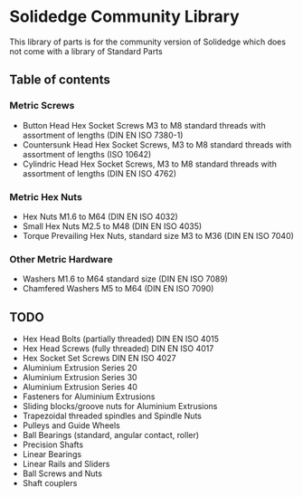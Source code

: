 # Solidedge Community Library

This library of parts is for the community version of Solidedge which does not come with a library of Standard Parts

## Table of contents

### Metric Screws

- Button Head Hex Socket Screws M3 to M8 standard threads with assortment of lengths (DIN EN ISO 7380-1)
- Countersunk Head Hex Socket Screws, M3 to M8 standard threads with assortment of lengths (ISO 10642)
- Cylindric Head Hex Socket Screws, M3 to M8 standard threads with assortment of lengths (DIN EN ISO 4762)

### Metric Hex Nuts

- Hex Nuts M1.6 to M64 (DIN EN ISO 4032)
- Small Hex Nuts M2.5 to M48 (DIN EN ISO 4035)
- Torque Prevailing Hex Nuts, standard size M3 to M36 (DIN EN ISO 7040)

### Other Metric Hardware

- Washers M1.6 to M64 standard size (DIN EN ISO 7089)
- Chamfered Washers M5 to M64 (DIN EN ISO 7090)

## TODO

- Hex Head Bolts (partially threaded) DIN EN ISO 4015
- Hex Head Screws (fully threaded) DIN EN ISO 4017
- Hex Socket Set Screws DIN EN ISO 4027
- Aluminium Extrusion Series 20
- Aluminium Extrusion Series 30
- Aluminium Extrusion Series 40
- Fasteners for Aluminium Extrusions
- Sliding blocks/groove nuts for Aluminium Extrusions
- Trapezoidal threaded spindles and Spindle Nuts
- Pulleys and Guide Wheels
- Ball Bearings (standard, angular contact, roller)
- Precision Shafts
- Linear Bearings
- Linear Rails and Sliders
- Ball Screws and Nuts
- Shaft couplers

